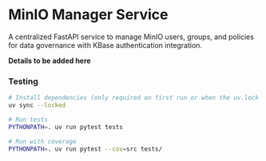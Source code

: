 # MinIO Manager Service

A centralized FastAPI service to manage MinIO users, groups, and policies for data governance with KBase authentication integration.


**Details to be added here**


### Testing

```bash
# Install dependencies (only required on first run or when the uv.lock file changes)
uv sync --locked

# Run tests
PYTHONPATH=. uv run pytest tests

# Run with coverage
PYTHONPATH=. uv run pytest --cov=src tests/
```
